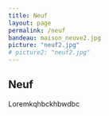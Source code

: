 ```yaml
---
title: Neuf
layout: page
permalink: /neuf
bandeau: maison_neuve2.jpg
picture: "neuf2.jpg"
# picture2: "neuf2.jpg"
---
```


## Neuf

Loremkqhbckhbwdbc



